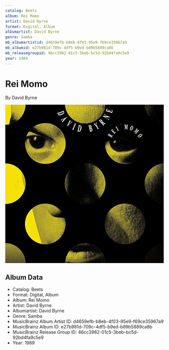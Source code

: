 ```yaml
---
catalog: Beets
album: Rei Momo
artist: David Byrne
format: Digital, Album
albumartist: David Byrne
genre: Samba
mb_albumartistid: d4659efb-b8eb-4f03-95e9-f69ce35967a9
mb_albumid: e27b981d-709c-4df5-b9ed-b89b5889ca8b
mb_releasegroupid: 46cc3982-01c5-3beb-bc5d-92bd4fa9c5e9
year: 1989
---
```


# Rei Momo

By David Byrne

![](../../assets/beetscovers/David_Byrne-Rei_Momo.jpg)

## Album Data

- Catalog: Beets
- Format: Digital, Album
- Album: Rei Momo
- Artist: David Byrne
- Albumartist: David Byrne
- Genre: Samba
- MusicBrainz Album Artist ID: d4659efb-b8eb-4f03-95e9-f69ce35967a9
- MusicBrainz Album ID: e27b981d-709c-4df5-b9ed-b89b5889ca8b
- MusicBrainz Release Group ID: 46cc3982-01c5-3beb-bc5d-92bd4fa9c5e9
- Year: 1989

